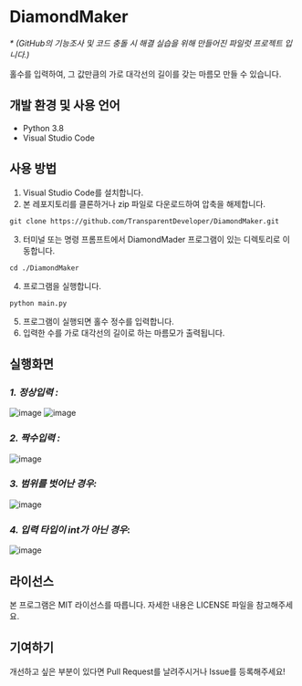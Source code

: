 # DiamondMaker
_* (GitHub의 기능조사 및 코드 충돌 시 해결 실습을 위해 만들어진  파일럿 프로젝트 입니다.)_

홀수를 입력하여, 그 값만큼의 가로 대각선의 길이를 갖는 마름모 만들 수 있습니다.

## 개발 환경 및 사용 언어
- Python 3.8
- Visual Studio Code

## 사용 방법
1. Visual Studio Code를 설치합니다.
2. 본 레포지토리를 클론하거나 zip 파일로 다운로드하여 압축을 해제합니다.
```
git clone https://github.com/TransparentDeveloper/DiamondMaker.git
```
3. 터미널 또는 명령 프롬프트에서 DiamondMader 프로그램이 있는 디렉토리로 이동합니다.
``` 
cd ./DiamondMaker
```
4. 프로그램을 실행합니다.
``` 
python main.py 
```

5. 프로그램이 실행되면 홀수 정수를 입력합니다.
6. 입력한 수를 가로 대각선의 길이로 하는 마름모가 출력됩니다.

## 실행화면

### _1. 정상입력 :_
 
![image](https://user-images.githubusercontent.com/50646145/227203655-5515c30f-d253-475e-a671-fc952dfc6d2b.png)
![image](https://user-images.githubusercontent.com/50646145/227203842-736751c4-a2cd-4840-9eaf-66db8fd6c6be.png)

### _2. 짝수입력 :_
![image](https://user-images.githubusercontent.com/50646145/227205567-cae17f40-d7e5-4abc-91c9-2d3f400cbb43.png)
 
### _3. 범위를 벗어난 경우:_
![image](https://user-images.githubusercontent.com/50646145/227205759-3a610b58-5312-49e6-aa26-b784808ab503.png)

### _4. 입력 타입이 int가 아닌 경우_:
![image](https://user-images.githubusercontent.com/50646145/227208323-6498ce47-6c5a-491a-9e4a-edf33ecc0249.png)



## 라이선스
본 프로그램은 MIT 라이선스를 따릅니다. 자세한 내용은 LICENSE 파일을 참고해주세요.

## 기여하기
개선하고 싶은 부분이 있다면 Pull Request를 날려주시거나 Issue를 등록해주세요!
